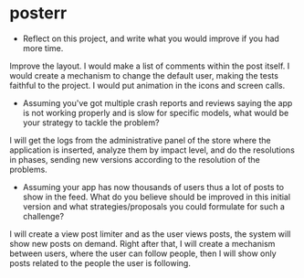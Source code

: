 # posterr

- Reflect on this project, and write what you would improve if you had more time.

Improve the layout.
I would make a list of comments within the post itself.
I would create a mechanism to change the default user, making the tests faithful to the project.
I would put animation in the icons and screen calls.

- Assuming you've got multiple crash reports and reviews saying the app is not working properly and is slow for specific models, 
what would be your strategy to tackle the problem?

I will get the logs from the administrative panel of the store where the application is inserted, analyze them by impact level, and do the 
resolutions in phases, sending new versions according to the resolution of the problems.

- Assuming your app has now thousands of users thus a lot of posts to show in the feed. What do you believe should be improved 
in this initial version and what strategies/proposals you could formulate for such a challenge?

I will create a view post limiter and as the user views posts, the system will show new posts on demand. Right after that, I will create 
a mechanism between users, where the user can follow people, then I will show only posts related to the people the user is following.
